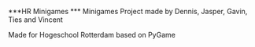 ***HR Minigames ***
Minigames Project made by Dennis, Jasper, Gavin, Ties and Vincent

Made for Hogeschool Rotterdam based on PyGame
